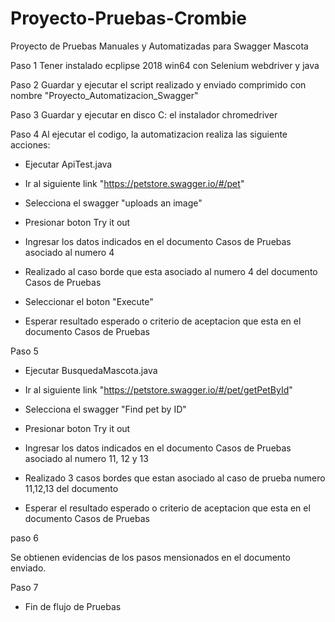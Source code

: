 # Proyecto-Pruebas-Crombie
Proyecto de Pruebas Manuales y Automatizadas para Swagger Mascota


Paso 1
Tener instalado ecplipse 2018 win64 con Selenium webdriver y java

Paso 2
Guardar y ejecutar el script realizado y enviado comprimido con nombre "Proyecto_Automatizacion_Swagger"

Paso 3
Guardar y ejecutar en disco C: el instalador chromedriver

Paso 4 
Al ejecutar el codigo, la automatizacion realiza las siguiente acciones:

- Ejecutar ApiTest.java

- Ir al siguiente link "https://petstore.swagger.io/#/pet"

- Selecciona el swagger "uploads an image" 

- Presionar boton Try it out

- Ingresar los datos indicados en el documento Casos de Pruebas asociado al numero 4

- Realizado al caso borde que esta asociado al numero 4 del documento Casos de Pruebas

- Seleccionar el boton "Execute"

- Esperar resultado esperado o criterio de aceptacion que esta en el documento Casos de Pruebas

Paso 5

- Ejecutar BusquedaMascota.java

- Ir al siguiente link "https://petstore.swagger.io/#/pet/getPetById"

- Selecciona el swagger "Find pet by ID" 

- Presionar boton Try it out

- Ingresar los datos indicados en el documento Casos de Pruebas asociado al numero 11, 12 y 13

- Realizado 3 casos bordes que estan asociado al caso de prueba numero 11,12,13 del documento

- Esperar el resultado esperado o criterio de aceptacion que esta en el documento Casos de Pruebas

paso 6

Se obtienen evidencias de los pasos mensionados en el documento enviado.

Paso 7

- Fin de flujo de Pruebas
